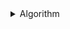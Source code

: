 <details>
<summary>Algorithm</summary>

- 選択ソート(selection sort)
- 挿入ソート(insertion sort)
- 分割統治法(divide and conquer method)
- マージソート(merge sort)
- フィボナッチ数(fibonacci number)
- 単方向リスト(singly linked list)
</details>
